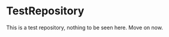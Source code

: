 TestRepository
==============

This is a test repository, nothing to be seen here. Move on now.   
 
 
